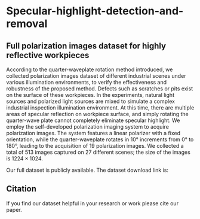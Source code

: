 # Specular-highlight-detection-and-removal
## Full polarization images dataset for highly reflective workpieces
According to the quarter-waveplate rotation method introduced, we collected polarization images dataset of different industrial scenes under various illumination environments, to verify the effectiveness and robustness of the proposed method. Defects such as scratches or pits exist on the surface of these workpieces. In the experiments, natural light sources and polarized light sources are mixed to simulate a complex industrial inspection illumination environment. At this time, there are multiple areas of specular reflection on workpiece surface, and simply rotating the quarter-wave plate cannot completely eliminate specular highlight. We employ the self-developed polarization imaging system to acquire polarization images. The system features a linear polarizer with a fixed orientation, while the quarter-waveplate rotates in 10° increments from 0° to 180°, leading to the acquisition of 19 polarization images. We collected a total of 513 images captured on 27 different scenes; the size of the images is $1224 \times 1024$.

Our full dataset is publicly available.
The dataset download link is: 

## Citation
If you find our dataset helpful in your research or work please cite our paper.
